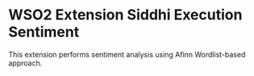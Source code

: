 # WSO2 Extension Siddhi Execution Sentiment

This extension performs sentiment analysis using Afinn Wordlist-based approach.